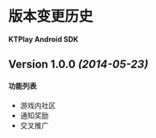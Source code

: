 版本变更历史
=============

**KTPlay Android SDK**


Version 1.0.0 *(2014-05-23)*
------------------

#### 功能列表
* 游戏内社区
* 通知奖励
* 交叉推广

